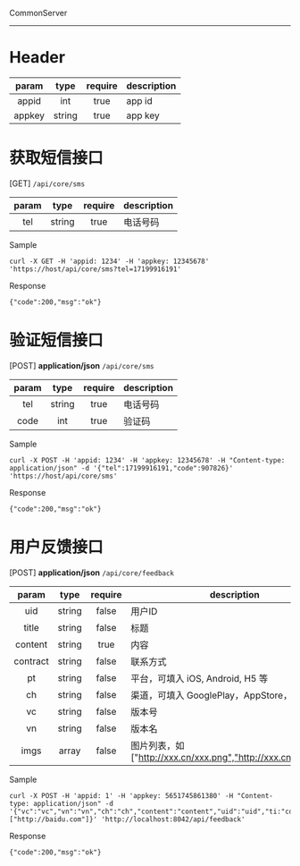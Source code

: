 CommonServer

------

# Header

| param | type | require | description |
| :---: | :---: | :---: | --- |
| appid | int | true | app id |
| appkey | string | true | app key |


# 获取短信接口

[GET] `/api/core/sms`

| param | type | require | description |
| :---: | :---: | :---: | --- |
| tel | string | true | 电话号码 |

Sample

```
curl -X GET -H 'appid: 1234' -H 'appkey: 12345678' 'https://host/api/core/sms?tel=17199916191'
```

Response

```
{"code":200,"msg":"ok"}
```

# 验证短信接口

[POST] **application/json** `/api/core/sms`

| param | type | require | description |
| :---: | :---: | :---: | --- |
| tel | string | true | 电话号码 |
| code | int | true | 验证码 |

Sample

```
curl -X POST -H 'appid: 1234' -H 'appkey: 12345678' -H "Content-type: application/json" -d '{"tel":17199916191,"code":907826}' 'https://host/api/core/sms'
```

Response

```
{"code":200,"msg":"ok"}
```

# 用户反馈接口

[POST] **application/json** `/api/core/feedback`

| param | type | require | description |
| :---: | :---: | :---: | --- |
| uid | string | false | 用户ID |
| title | string | false | 标题 |
| content | string | true | 内容 |
| contract | string | false | 联系方式 |
| pt | string | false | 平台，可填入 iOS, Android, H5 等 |
| ch | string | false | 渠道，可填入 GooglePlay，AppStore，Official 等 |
| vc | string | false | 版本号 |
| vn | string | false | 版本名 |
| imgs | array | false | 图片列表，如 \["http://xxx.cn/xxx.png","http://xxx.cn/xxx.png"\] |

Sample

```
curl -X POST -H 'appid: 1' -H 'appkey: 5651745861380' -H "Content-type: application/json" -d '{"vc":"vc","vn":"vn","ch":"ch","content":"content","uid":"uid","ti:"contract","imgs":["http://baidu.com"]}' 'http://localhost:8042/api/feedback'
```

Response

```
{"code":200,"msg":"ok"}
```
